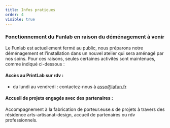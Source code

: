 ```yaml
---
title: Infos pratiques
order: 4
visible: true
---
```

### Fonctionnement du Funlab en raison du déménagement à venir

Le Funlab est actuellement fermé au public, nous préparons notre déménagement et l'installation dans un nouvel atelier qui sera aménagé par nos soins. Pour ces raisons, seules certaines activités sont maintenues, comme indiqué ci-dessous : 

#### Accès au PrintLab sur rdv :

* du lundi au vendredi : contactez-nous à asso@lafun.fr

#### Accueil de projets engagés avec des partenaires :

Accompagnement à la fabrication de porteur.euse.s de projets à travers des résidence arts-artisanat-design, accueil de partenaires ou rdv professionnels. 